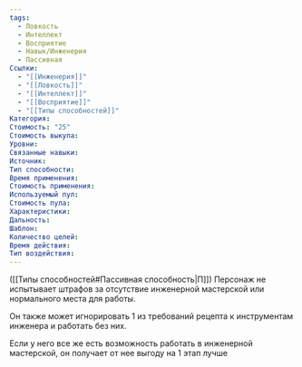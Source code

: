 ```yaml
---
tags:
  - Ловкость
  - Интеллект
  - Восприятие
  - Навык/Инженерия
  - Пассивная
Ссылки:
  - "[[Инженерия]]"
  - "[[Ловкость]]"
  - "[[Интеллект]]"
  - "[[Восприятие]]"
  - "[[Типы способностей]]"
Категория: 
Стоимость: "25"
Стоимость выкупа:
Уровни:
Связанные навыки:
Источник:
Тип способности:
Время применения:
Стоимость применения:
Используемый пул:
Стоимость пула:
Характеристики:
Дальность:
Шаблон:
Количество целей:
Время действия:
Тип воздействия:
---
```

([[Типы способностей#Пассивная способность|П]]) Персонаж не испытывает штрафов за отсутствие инженерной мастерской или нормального места для работы.

Он также может игнорировать 1 из требований рецепта к инструментам инженера и работать без них. 

Если у него все же есть возможность работать в инженерной мастерской, он получает от нее выгоду на 1 этап лучше